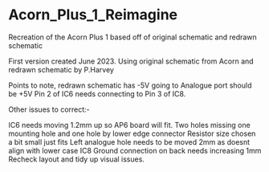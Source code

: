 # Acorn_Plus_1_Reimagine
Recreation of the Acorn Plus 1 based off of original schematic and redrawn schematic

First version created June 2023.
Using original schematic from Acorn and redrawn schematic by P.Harvey

Points to note, redrawn schematic has -5V going to Analogue port should be +5V
Pin 2 of IC6 needs connecting to Pin 3 of IC8.


Other issues to correct:-

IC6 needs moving 1.2mm up so AP6 board will fit.
Two holes missing one mounting hole and one hole by lower edge connector
Resistor size chosen a bit small just fits
Left analogue hole needs to be moved 2mm as doesnt align with lower case
IC8 Ground connection on back needs increasing 1mm
Recheck layout and tidy up visual issues.
